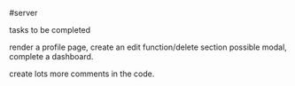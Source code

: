 #server

tasks to be completed

render a profile page, create an edit function/delete section possible modal, complete a dashboard. 

create lots more comments in the code.

